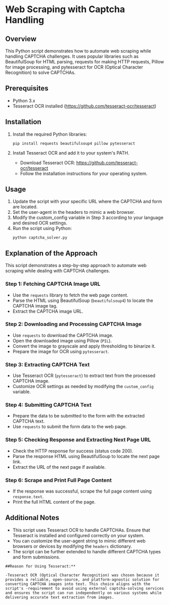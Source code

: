 # Web Scraping with Captcha Handling

## Overview
This Python script demonstrates how to automate web scraping while handling CAPTCHA challenges. It uses popular libraries such as BeautifulSoup for HTML parsing, requests for making HTTP requests, Pillow for image processing, and pytesseract for OCR (Optical Character Recognition) to solve CAPTCHAs.

## Prerequisites
- Python 3.x
- Tesseract OCR installed (https://github.com/tesseract-ocr/tesseract)

## Installation
1. Install the required Python libraries:
   ```
   pip install requests beautifulsoup4 pillow pytesseract
   ```

2. Install Tesseract OCR and add it to your system's PATH.
   - Download Tesseract OCR: https://github.com/tesseract-ocr/tesseract
   - Follow the installation instructions for your operating system.

## Usage
1. Update the script with your specific URL where the CAPTCHA and form are located.
2. Set the user-agent in the headers to mimic a web browser.
3. Modify the custom_config variable in Step 3 according to your language and desired OCR settings.
4. Run the script using Python:
   ```
   python captcha_solver.py
   ```

## Explanation of the Approach
This script demonstrates a step-by-step approach to automate web scraping while dealing with CAPTCHA challenges.

### Step 1: Fetching CAPTCHA Image URL
- Use the `requests` library to fetch the web page content.
- Parse the HTML using BeautifulSoup (`beautifulsoup4`) to locate the CAPTCHA image tag.
- Extract the CAPTCHA image URL.

### Step 2: Downloading and Processing CAPTCHA Image
- Use `requests` to download the CAPTCHA image.
- Open the downloaded image using Pillow (`PIL`).
- Convert the image to grayscale and apply thresholding to binarize it.
- Prepare the image for OCR using `pytesseract`.

### Step 3: Extracting CAPTCHA Text
- Use Tesseract OCR (`pytesseract`) to extract text from the processed CAPTCHA image.
- Customize OCR settings as needed by modifying the `custom_config` variable.

### Step 4: Submitting CAPTCHA Text
- Prepare the data to be submitted to the form with the extracted CAPTCHA text.
- Use `requests` to submit the form data to the web page.

### Step 5: Checking Response and Extracting Next Page URL
- Check the HTTP response for success (status code 200).
- Parse the response HTML using BeautifulSoup to locate the next page link.
- Extract the URL of the next page if available.

### Step 6: Scrape and Print Full Page Content
- If the response was successful, scrape the full page content using `response.text`.
- Print the full HTML content of the page.

## Additional Notes
- This script uses Tesseract OCR to handle CAPTCHAs. Ensure that Tesseract is installed and configured correctly on your system.
- You can customize the user-agent string to mimic different web browsers or devices by modifying the `headers` dictionary.
- The script can be further extended to handle different CAPTCHA types and form submissions.

```
##Reason for Using Tesseract:**

-Tesseract OCR (Optical Character Recognition) was chosen because it provides a reliable, open-source, and platform-agnostic solution for converting CAPTCHA images into text. This choice aligns with the script's -requirement to avoid using external captcha-solving services and ensures the script can run independently on various systems while delivering accurate text extraction from images.
